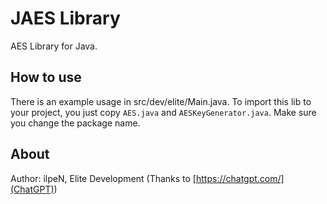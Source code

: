 # JAES Library
AES Library for Java.

## How to use
There is an example usage in src/dev/elite/Main.java.
To import this lib to your project, you just copy `AES.java` and `AESKeyGenerator.java`. Make sure you change the package name.

## About
Author: ilpeN, Elite Development (Thanks to [https://chatgpt.com/](ChatGPT))
